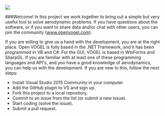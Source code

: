 ![](https://sites.google.com/site/gahvogel/_/rsrc/1459943467902/config/customLogo.gif?revision=14)

###Welcome!
In this project we work together to bring out a simple but very useful tool to solve aerodynamic problems.
If you have questions about the software, or if you want to share data and/or chat with other users, you can join the community (www.openvogel.com).

If you are willing to give us a hand with the development, you are at the right place.
Open VOGEL is fully based in the .NET Framework, and it has been programmed in VB and C#. 
For the GUI, VOGEL is based in WinForms and SharpGL.
If you are familiar with at least one of these programming languages and API's, and you have a good knowledge of aerodynamics, you can 
help us with the development. If you are new to this, follow the next steps:

- Install Visual Studio 2015 Community in your computer
- Add the GitHub plugin to VS and sign up.
- Fork this project to a local repository.
- Commit to an issue from the list (or submit a new issue).
- Start coding (solve the issue).
- Submit a pull request.
